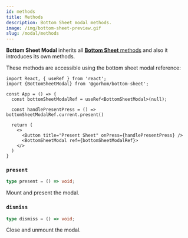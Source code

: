 ```yaml
---
id: methods
title: Methods
description: Bottom Sheet modal methods.
image: /img/bottom-sheet-preview.gif
slug: /modal/methods
---
```



**Bottom Sheet Modal** inherits all [**Bottom Sheet** methods](../methods) and also it introduces its own methods.

These methods are accessible using the bottom sheet modal reference:

```tsx
import React, { useRef } from 'react';
import {BottomSheetModal} from '@gorhom/bottom-sheet';

const App = () => {
  const bottomSheetModalRef = useRef<BottomSheetModal>(null);

  const handlePresentPress = () => bottomSheetModalRef.current.present()

  return (
    <>
      <Button title="Present Sheet" onPress={handlePresentPress} />
      <BottomSheetModal ref={bottomSheetModalRef}>
    </>
  )
}

```

### `present`

```ts
type present = () => void;
```

Mount and present the modal.

### `dismiss`

```ts
type dismiss = () => void;
```

Close and unmount the modal.
